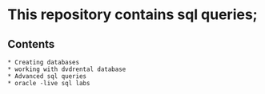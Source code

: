 # This repository contains sql queries; 
   ## Contents
	* Creating databases
	* working with dvdrental database 
	* Advanced sql queries 
	* oracle -live sql labs 
